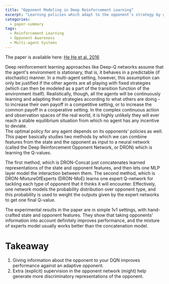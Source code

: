 ```yaml
---
title: "Opponent Modeling in Deep Reinforcement Learning"
excerpt: "Learning policies which adapt to the opponent's strategy by giving information about the opponent along with the state as input to a Deep Q network"
categories:
  - paper-summary
tags:
  - Reinforcement Learning
  - Opponent Awareness
  - Multi-agent Systems
---
```

The paper is available here: [He He et al. 2016](https://arxiv.org/abs/1609.05559)

Deep reinforcement learning approaches like Deep-Q networks assume that the agent's environment is stationary, that is, it behaves in a predictable (if stochastic) manner. 
In a multi-agent setting, however, this assumption can only be justified if the other agents are all playing with fixed strategies (which can then be modeled as a part of the transition function of the environment itself). 
Realistically, though, all the agents will be continuously learning and adapting their strategies according to what others are doing - to increase their own payoff in a competitive setting, or to increase the common payoff in a cooperative setting. In the complex continuous action and observation spaces of the real world, it is highly unlikely they will ever reach a stable equilibrium situation from which no agent has any incentive to deviate. 
<br>
The optimal policy for any agent depends on its opponents' policies as well. This paper basically studies two methods by which we can combine features from the state and the opponent as input to a neural network (called the Deep Reinforcement Opponent Network, or DRON) which is learning the Q-values.

The first method, which is DRON-Concat just concatenates learned representations of the state and opponent features, and then lets one MLP layer model the interaction between them. The second method, which is DRON-MixtureOfExperts (DRON-MoE) learns one expert Q-network for tackling each type of opponent that it thinks it will encounter. Effectively, one network models the probability distribution over opponent type, and this probability is used to weight the outputs given by the expert networks to get one final Q-value. 

The experimental results in the paper are in simple 1v1 settings, with hand-crafted state and opponent features. They show that taking opponents' information into account definitely improves performance, and the mixture of experts model usually works better than the concatenation model. 

Takeaway
========
1. Giving information about the opponent to your DQN improves performance against an adaptive opponent.
2. Extra (explicit) supervision in the opponent network (might) help generate more discriminatory representations of the opponent.
